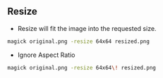 Resize
-----------

- Resize will fit the image into the requested size. 

```bash
magick original.png -resize 64x64 resized.png
```

- Ignore Aspect Ratio

```bash
magick original.png -resize 64x64\! resized.png
```
